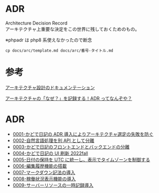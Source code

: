 # ADR

Architecture Decision Record  
アーキテクチャ上重要な決定をこの世界に残しておくためのもの。

※phpadr は php8 系使えなかったので断念

```
cp docs/arc/template.md docs/arc/番号-タイトル.md

```

# 参考

[アーキテクチャ設計のドキュメンテーション](https://gist.github.com/kawasima/e325eda1c910d2abc5fb5f69d6a692e2)

[アーキテクチャの「なぜ？」を記録する！ADR ってなんぞや？](https://qiita.com/fuubit/items/dbb22435202acbe48849#%E3%82%B9%E3%83%86%E3%83%BC%E3%82%BF%E3%82%B9status)

# ADR

-   [0001-かどで日記の ADR 導入によりアーキテクチャ選定の失敗を防ぐ](0001-%E3%81%8B%E3%81%A9%E3%81%A7%E6%97%A5%E8%A8%98%E3%81%AEADR%E5%B0%8E%E5%85%A5%E3%81%AB%E3%82%88%E3%82%8A%E3%82%A2%E3%83%BC%E3%82%AD%E3%83%86%E3%82%AF%E3%83%81%E3%83%A3%E9%81%B8%E5%AE%9A%E3%81%AE%E5%A4%B1%E6%95%97%E3%82%92%E9%98%B2%E3%81%90.md)
-   [0002-自然言語処理を別 API として分離](0002-%E8%87%AA%E7%84%B6%E8%A8%80%E8%AA%9E%E5%87%A6%E7%90%86%E3%82%92%E5%88%A5API%E3%81%A8%E3%81%97%E3%81%A6%E5%88%86%E9%9B%A2.md)
-   [0003-かどで日記のフロントエンドとバックエンドの分離](0003-%E3%81%8B%E3%81%A9%E3%81%A7%E6%97%A5%E8%A8%98%E3%81%AE%E3%83%95%E3%83%AD%E3%83%B3%E3%83%88%E3%82%A8%E3%83%B3%E3%83%89%E3%81%A8%E3%83%90%E3%83%83%E3%82%AF%E3%82%A8%E3%83%B3%E3%83%89%E3%81%AE%E5%88%86%E9%9B%A2.md)
-   [0004-かどで日記の UI 刷新 2022fall](0004-%E3%81%8B%E3%81%A9%E3%81%A7%E6%97%A5%E8%A8%98%E3%81%AEUI%E5%88%B7%E6%96%B0fall.md)
-   [0005-日付の保持を UTC に統一し、表示でタイムゾーンを制御する](0005-%E6%97%A5%E4%BB%98%E3%81%AE%E4%BF%9D%E6%8C%81%E3%82%92UTC%E3%81%AB%E7%B5%B1%E4%B8%80%E3%81%97%E3%80%81%E8%A1%A8%E7%A4%BA%E3%81%A7%E3%82%BF%E3%82%A4%E3%83%A0%E3%82%BE%E3%83%BC%E3%83%B3%E3%82%92%E5%88%B6%E5%BE%A1%E3%81%99%E3%82%8B.md)
-   [0006-編集履歴機能の搭載](0006-%E7%B7%A8%E9%9B%86%E5%B1%A5%E6%AD%B4%E6%A9%9F%E8%83%BD%E3%81%AE%E6%90%AD%E8%BC%89.md)
-   [0007-マークダウン記法の導入](0007-%E3%83%9E%E3%83%BC%E3%82%AF%E3%83%80%E3%82%A6%E3%83%B3%E8%A8%98%E6%B3%95%E3%81%AE%E5%B0%8E%E5%85%A5.md)
-   [0008-稼働状況表示機能の導入](0008-%E7%A8%BC%E5%83%8D%E7%8A%B6%E6%B3%81%E8%A1%A8%E7%A4%BA%E6%A9%9F%E8%83%BD%E3%81%AE%E5%B0%8E%E5%85%A5.md)
-   [0009-サーバーリソースの一時記録導入](0009-%E3%82%B5%E3%83%BC%E3%83%90%E3%83%BC%E3%83%AA%E3%82%BD%E3%83%BC%E3%82%B9%E3%81%AE%E4%B8%80%E6%99%82%E8%A8%98%E9%8C%B2%E5%B0%8E%E5%85%A5.md)
